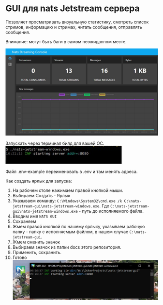 # GUI для nats Jetstream сервера
Позволяет просматривать визуальную статистику, смотреть список стримов, информацию и стримах, читать сообщения, отправлять сообщения.

Внимание: могут быть баги в самом неожиданном месте.


![](docs/images/screen.jpg)


Запускать через терминал билд для вашей ОС.
![](docs/images/terminal.jpg)

Файл .env-example переименовать в .env и там менять адреса.

Как создать ярлык для запуска:
1. На рабочем столе нажимаем правой кнопкой мыши.
2. Выбираем Создать - Ярлык
3. Указываем команду: `C:\Windows\System32\cmd.exe /k C:\nats-jetstream-gui\nats-jetstream-windows.exe`.
   Где `C:\nats-jetstream-gui\nats-jetstream-windows.exe` - путь до исполняемого файла.
4. Вводим имя `NATS GUI`
5. Сохраняем
6. Жмем правой кнопкой по нашему ярлыку, указываем рабочую папку - папку с исполняемым файлом, в нашем случае `C:\nats-jetstream-gui`.
7. Жмем сменить значок
8. Выбираем значок из папки docs этого репозитория.
9. Применить, сохранить.
10. Готово
![](docs/images/link-screen.jpg)
